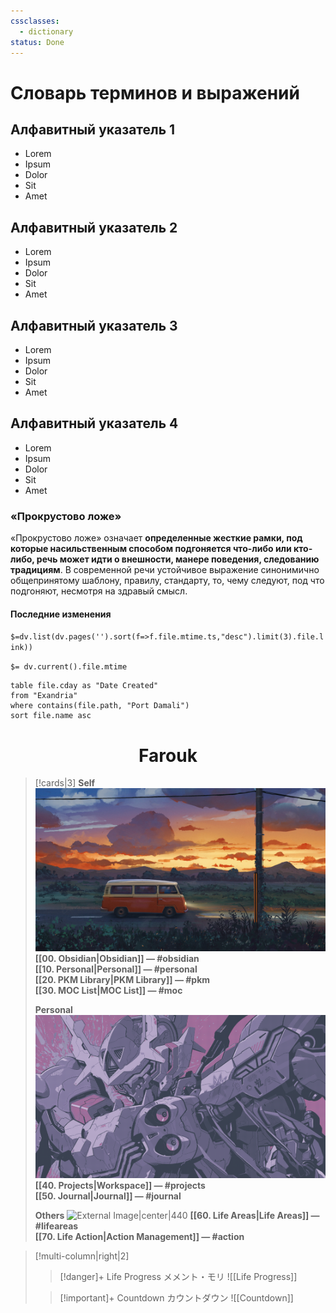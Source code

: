 ```yaml
---
cssclasses:
  - dictionary
status: Done
---
```

# Словарь терминов и выражений



## Алфавитный указатель 1
- Lorem
- Ipsum
- Dolor
- Sit
- Amet

## Алфавитный указатель 2
- Lorem
- Ipsum
- Dolor
- Sit
- Amet

## Алфавитный указатель 3
- Lorem
- Ipsum
- Dolor
- Sit
- Amet

## Алфавитный указатель 4
- Lorem
- Ipsum
- Dolor
- Sit
- Amet

### «Прокрустово ложе»
«Прокрустово ложе» означает **определенные жесткие рамки, под которые насильственным способом подгоняется что-либо или кто-либо, речь может идти о внешности, манере поведения, следованию традициям**. В современной речи устойчивое выражение синонимично общепринятому шаблону, правилу, стандарту, то, чему следуют, под что подгоняют, несмотря на здравый смысл.

#### Последние изменения

`$=dv.list(dv.pages('').sort(f=>f.file.mtime.ts,"desc").limit(3).file.link))`

`$= dv.current().file.mtime`

```dataview
table file.cday as "Date Created"
from "Exandria"
where contains(file.path, "Port Damali")
sort file.name asc
```

# <center>Farouk</center> 
 

> [!cards|3]
>  **Self** 
> ![External Image|center|440](https://raw.githubusercontent.com/D3Ext/aesthetic-wallpapers/main/images/van.png)
>  **[[00. Obsidian\|Obsidian]] — #obsidian**  <br> **[[10. Personal\|Personal]] — #personal**   <br> **[[20. PKM Library\|PKM Library]] — #pkm**   <br>  **[[30. MOC List\|MOC List]] — #moc** 
>  
>  **Personal**
> ![External Image|center|440](https://raw.githubusercontent.com/D3Ext/aesthetic-wallpapers/main/images/pink-mecha.png)
>**[[40. Projects\|Workspace]] — #projects**  <br> **[[50. Journal\|Journal]] — #journal**  
>
>  **Others**
> ![External Image|center|440](https://raw.githubusercontent.com/D3Ext/aesthetic-wallpapers/main/images/wallhaven-28rjj6.png)
>**[[60. Life Areas\|Life Areas]] — #lifeareas**  <br> **[[70. Life Action\|Action Management]] — #action**  
>



>[!multi-column|right|2]
>
>> [!danger]+ Life Progress メメント・モリ
>> ![[Life Progress]]
>
>> [!important]+ Countdown カウントダウン
>> ![[Countdown]]